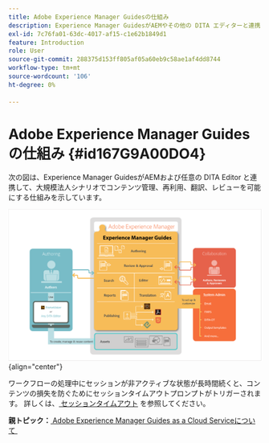 ```yaml
---
title: Adobe Experience Manager Guidesの仕組み
description: Experience Manager GuidesがAEMやその他の DITA エディターと連携して、エンタープライズシナリオでのコンテンツ管理、再利用、翻訳、レビューを強化する方法を説明します。
exl-id: 7c76fa01-63dc-4017-af15-c1e62b1849d1
feature: Introduction
role: User
source-git-commit: 288375d153ff805af05a60eb9c58ae1af4dd8744
workflow-type: tm+mt
source-wordcount: '106'
ht-degree: 0%

---
```


# Adobe Experience Manager Guidesの仕組み {#id167G9A00DO4}

次の図は、Experience Manager GuidesがAEMおよび任意の DITA Editor と連携して、大規模法人シナリオでコンテンツ管理、再利用、翻訳、レビューを可能にする仕組みを示しています。

![](images/xml-add-on-how-it-works.png){align="center"}

ワークフローの処理中にセッションが非アクティブな状態が長時間続くと、コンテンツの損失を防ぐためにセッションタイムアウトプロンプトがトリガーされます。 詳しくは、[&#x200B; セッションタイムアウト &#x200B;](./session-timeout-prompt.md) を参照してください。


**親トピック：**&#x200B;[&#x200B; Adobe Experience Manager Guides as a Cloud Serviceについて &#x200B;](intro.md)
